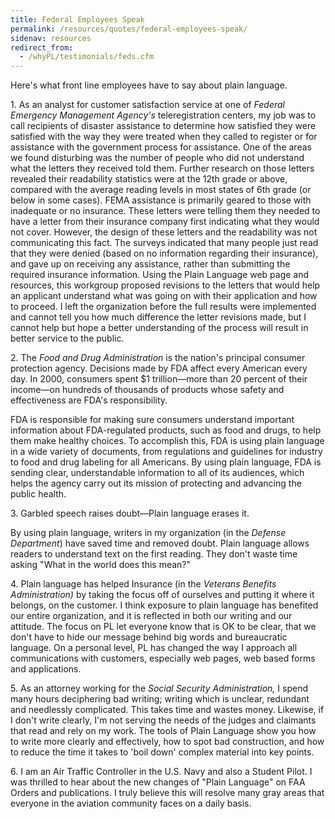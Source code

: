 ```yaml
---
title: Federal Employees Speak
permalink: /resources/quotes/federal-employees-speak/
sidenav: resources
redirect_from:
  - /whyPL/testimonials/feds.cfm
---
```


Here's what front line employees have to say about plain language.

1\. As an analyst for customer satisfaction service at one of _Federal Emergency Management Agency's_ teleregistration centers, my job was to call recipients of disaster assistance to determine how satisfied they were satisfied with the way they were treated when they called to register or for assistance with the government process for assistance. One of the areas we found disturbing was the number of people who did not understand what the letters they received told them. Further research on those letters revealed their readability statistics were at the 12th grade or above, compared with the average reading levels in most states of 6th grade (or below in some cases). FEMA assistance is primarily geared to those with inadequate or no insurance. These letters were telling them they needed to have a letter from their insurance company first indicating what they would not cover. However, the design of these letters and the readability was not communicating this fact. The surveys indicated that many people just read that they were denied (based on no information regarding their insurance), and gave up on receiving any assistance, rather than submitting the required insurance information. Using the Plain Language web page and resources, this workgroup proposed revisions to the letters that would help an applicant understand what was going on with their application and how to proceed. I left the organization before the full results were implemented and cannot tell you how much difference the letter revisions made, but I cannot help but hope a better understanding of the process will result in better service to the public.

2\. The _Food and Drug Administration_ is the nation's principal consumer protection agency. Decisions made by FDA affect every American every day. In 2000, consumers spent $1 trillion—more than 20 percent of their income—on hundreds of thousands of products whose safety and effectiveness are FDA's responsibility.

FDA is responsible for making sure consumers understand important information about FDA-regulated products, such as food and drugs, to help them make healthy choices. To accomplish this, FDA is using plain language in a wide variety of documents, from regulations and guidelines for industry to food and drug labeling for all Americans. By using plain language, FDA is sending clear, understandable information to all of its audiences, which helps the agency carry out its mission of protecting and advancing the public health.

3\. Garbled speech raises doubt—Plain language erases it.

By using plain language, writers in my organization (in the _Defense Department_) have saved time and removed doubt. Plain language allows readers to understand text on the first reading. They don't waste time asking "What in the world does this mean?"

4\. Plain language has helped Insurance (in the _Veterans Benefits Administration)_ by taking the focus off of ourselves and putting it where it belongs, on the customer. I think exposure to plain language has benefited our entire organization, and it is reflected in both our writing and our attitude. The focus on PL let everyone know that is OK to be clear, that we don't have to hide our message behind big words and bureaucratic language. On a personal level, PL has changed the way I approach all communications with customers, especially web pages, web based forms and applications.<br>

5\. As an attorney working for the _Social Security Administration,_ I spend many hours deciphering bad writing; writing which is unclear, redundant and needlessly complicated. This takes time and wastes money. Likewise, if I don't write clearly, I'm not serving the needs of the judges and claimants that read and rely on my work. The tools of Plain Language show you how to write more clearly and effectively, how to spot bad construction, and how to reduce the time it takes to 'boil down' complex material into key points.

6\. I am an Air Traffic Controller in the U.S. Navy and also a Student Pilot. I was thrilled to hear about the new changes of "Plain Language" on FAA Orders and publications. I truly believe this will resolve many gray areas that everyone in the aviation community faces on a daily basis.
